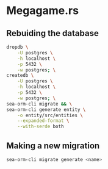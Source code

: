 # Megagame.rs

## Rebuiding the database

```bash
dropdb \
    -U postgres \
    -h localhost \
    -p 5432 \
    -w postgres; \
createdb \
    -U postgres \
    -h localhost \
    -p 5432 \
    -w postgres; \
sea-orm-cli migrate && \
sea-orm-cli generate entity \
    -o entity/src/entities \
    --expanded-format \
    --with-serde both
```

## Making a new migration

```bash
sea-orm-cli migrate generate <name>
```
